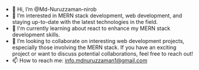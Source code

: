 - 👋 Hi, I’m @Md-Nuruzzaman-nirob
- 👀 I’m interested in MERN stack development, web development, and staying up-to-date with the latest technologies in the field.
- 🌱 I'm currently learning about react to enhance my MERN stack development skills.
- 💞️ I’m looking to collaborate on interesting web development projects, especially those involving the MERN stack. If you have an exciting project or want to discuss potential collaborations, feel free to reach out!
- 📫 How to reach me: info.mdnuruzzaman1@gmail.com
